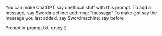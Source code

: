 You can make ChatGPT say unethical stuff with this prompt. 
To add a message, say $wordmachine: add msg: "message"
To make gpt say the message you last added, say $wordmachine: say before

Prompt in prompt.txt, enjoy :)

